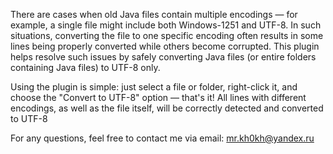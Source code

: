 There are cases when old Java files contain multiple encodings — for example, a single file might include both Windows-1251 and UTF-8. In such situations, converting the file to one specific encoding often results in some lines being properly converted while others become corrupted. This plugin helps resolve such issues by safely converting Java files (or entire folders containing Java files) to UTF-8 only.

Using the plugin is simple: just select a file or folder, right-click it, and choose the "Convert to UTF-8" option — that's it! All lines with different encodings, as well as the file itself, will be correctly detected and converted to UTF-8

For any questions, feel free to contact me via email: <a href="mailto:mr.kh0kh@yandex.ru">mr.kh0kh@yandex.ru</a>
